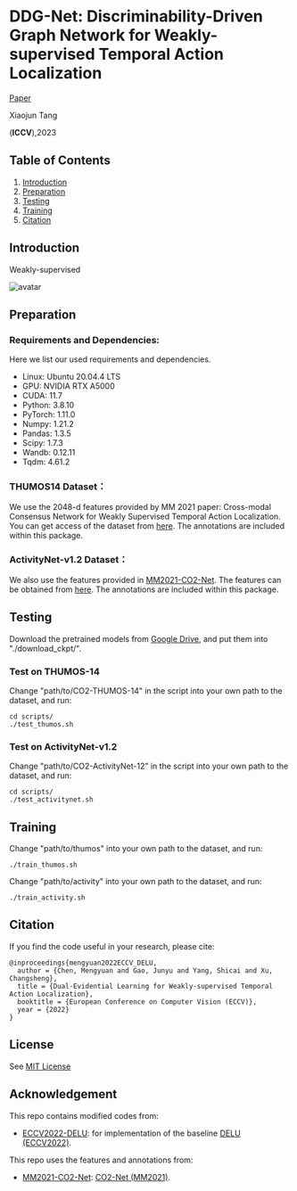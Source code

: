 # DDG-Net: Discriminability-Driven Graph Network for Weakly-supervised Temporal Action Localization
[Paper]()

Xiaojun Tang

(**ICCV**),2023

## Table of Contents
1. [Introduction](#introduction)
1. [Preparation](#preparation)
1. [Testing](#testing)
1. [Training](#training)
1. [Citation](#citation)

## Introduction
Weakly-supervised

![avatar](./figs/arch.png)

## Preparation
### Requirements and Dependencies:
Here we list our used requirements and dependencies.
 - Linux: Ubuntu 20.04.4 LTS
 - GPU: NVIDIA RTX A5000
 - CUDA: 11.7
 - Python: 3.8.10
 - PyTorch: 1.11.0
 - Numpy: 1.21.2
 - Pandas: 1.3.5
 - Scipy: 1.7.3 
 - Wandb: 0.12.11
 - Tqdm: 4.61.2

### THUMOS14 Dataset：
We use the 2048-d features provided by MM 2021 paper: Cross-modal Consensus Network for Weakly Supervised Temporal Action Localization. You can get access of the dataset from [here](https://rpi.app.box.com/s/hf6djlgs7vnl7a2oamjt0vkrig42pwho). The annotations are included within this package.

### ActivityNet-v1.2 Dataset：
We also use the features provided in [MM2021-CO2-Net](https://github.com/harlanhong/MM2021-CO2-Net). The features can be obtained from [here](https://rpi.app.box.com/s/hf6djlgs7vnl7a2oamjt0vkrig42pwho). The annotations are included within this package.

## Testing
Download the pretrained models from [Google Drive](https://drive.google.com/drive/folders/1uSUJEo7iN7A3HpY0YD_e_99ECSxk7Tvi?usp=share_link), and put them into "./download_ckpt/".

### Test on THUMOS-14
Change "path/to/CO2-THUMOS-14" in the script into your own path to the dataset, and run:
```
cd scripts/
./test_thumos.sh
```

### Test on ActivityNet-v1.2
Change "path/to/CO2-ActivityNet-12" in the script into your own path to the dataset, and run:
```
cd scripts/
./test_activitynet.sh
```

## Training
Change "path/to/thumos" into your own path to the dataset, and run:
```
./train_thumos.sh
```
Change "path/to/activity" into your own path to the dataset, and run:
```
./train_activity.sh
```


## Citation
If you find the code useful in your research, please cite:

    @inproceedings{mengyuan2022ECCV_DELU,
      author = {Chen, Mengyuan and Gao, Junyu and Yang, Shicai and Xu, Changsheng},
      title = {Dual-Evidential Learning for Weakly-supervised Temporal Action Localization},
      booktitle = {European Conference on Computer Vision (ECCV)},
      year = {2022}
    }

## License

See [MIT License](/LICENSE)

## Acknowledgement

This repo contains modified codes from:
 - [ECCV2022-DELU](https://github.com/MengyuanChen21/ECCV2022-DELU): for implementation of the baseline [DELU (ECCV2022)](https://www.ecva.net/papers/eccv_2022/papers_ECCV/papers/136640190.pdf).

This repo uses the features and annotations from:
 - [MM2021-CO2-Net](https://github.com/harlanhong/MM2021-CO2-Net): [CO2-Net (MM2021)](https://arxiv.org/abs/2107.12589).
